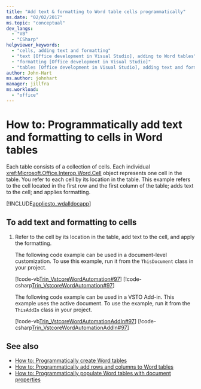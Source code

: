 ```yaml
---
title: "Add text & formatting to Word table cells programmatically"
ms.date: "02/02/2017"
ms.topic: "conceptual"
dev_langs:
  - "VB"
  - "CSharp"
helpviewer_keywords:
  - "cells, adding text and formatting"
  - "text [Office development in Visual Studio], adding to Word tables"
  - "formatting [Office development in Visual Studio]"
  - "tables [Office development in Visual Studio], adding text and formatting"
author: John-Hart
ms.author: johnhart
manager: jillfra
ms.workload:
  - "office"
---
```

# How to: Programmatically add text and formatting to cells in Word tables
  Each table consists of a collection of cells. Each individual <xref:Microsoft.Office.Interop.Word.Cell> object represents one cell in the table. You refer to each cell by its location in the table. This example refers to the cell located in the first row and the first column of the table; adds text to the cell; and applies formatting.

 [!INCLUDE[appliesto_wdalldocapp](../vsto/includes/appliesto-wdalldocapp-md.md)]

## To add text and formatting to cells

1. Refer to the cell by its location in the table, add text to the cell, and apply the formatting.

     The following code example can be used in a document-level customization. To use this example, run it from the `ThisDocument` class in your project.

     [!code-vb[Trin_VstcoreWordAutomation#97](../vsto/codesnippet/VisualBasic/Trin_VstcoreWordAutomationVB/ThisDocument.vb#97)]
     [!code-csharp[Trin_VstcoreWordAutomation#97](../vsto/codesnippet/CSharp/Trin_VstcoreWordAutomationCS/ThisDocument.cs#97)]

     The following code example can be used in a VSTO Add-in. This example uses the active document. To use the example, run it from the `ThisAddIn` class in your project.

     [!code-vb[Trin_VstcoreWordAutomationAddIn#97](../vsto/codesnippet/VisualBasic/Trin_VstcoreWordAutomationAddIn/ThisAddIn.vb#97)]
     [!code-csharp[Trin_VstcoreWordAutomationAddIn#97](../vsto/codesnippet/CSharp/Trin_VstcoreWordAutomationAddIn/ThisAddIn.cs#97)]

## See also
- [How to: Programmatically create Word tables](../vsto/how-to-programmatically-create-word-tables.md)
- [How to: Programmatically add rows and columns to Word tables](../vsto/how-to-programmatically-add-rows-and-columns-to-word-tables.md)
- [How to: Programmatically populate Word tables with document properties](../vsto/how-to-programmatically-populate-word-tables-with-document-properties.md)
